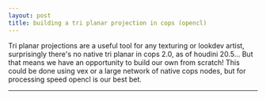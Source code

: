 ```yaml
---
layout: post
title: building a tri planar projection in cops (opencl)
---
```


Tri planar projections are a useful tool for any texturing or lookdev artist, surprisingly there's no native tri planar in cops 2.0, as of houdini 20.5... But that means we have an opportunity to build our own from scratch! This could be done using vex or a large network of native cops nodes, but for processing speed opencl is our best bet.

-----